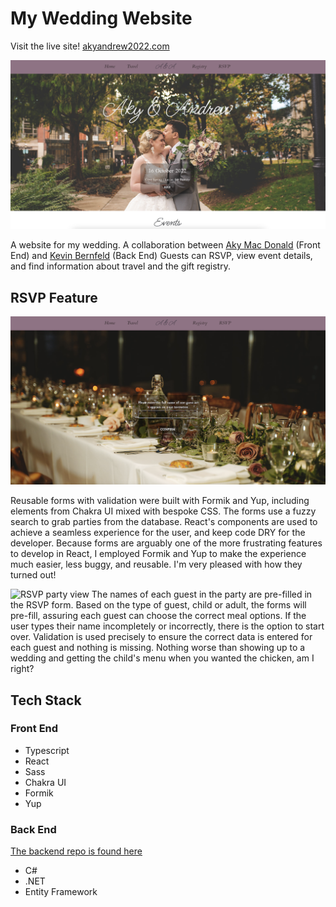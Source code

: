 # My Wedding Website

Visit the live site!
[akyandrew2022.com](http://akyandrew2022.com)

![Homepage](public/docs/weddingsite_home.png)

A website for my wedding.
A collaboration between [Aky Mac Donald](https://github.com/solidquartz) (Front End) and [Kevin Bernfeld](https://github.com/myopicmage) (Back End)
Guests can RSVP, view event details, and find information about travel and the gift registry.

## RSVP Feature

![RSVP Search](public/docs/weddingsite_rsvp.png)

Reusable forms with validation were built with Formik and Yup, including elements from Chakra UI mixed with bespoke CSS. The forms use a fuzzy search to grab parties from the database. React's components are used to achieve a seamless experience for the user, and keep code DRY for the developer. 
Because forms are arguably one of the more frustrating features to develop in React, I employed Formik and Yup to make the experience much easier, less buggy, and reusable. I'm very pleased with how they turned out!

![RSVP party view](public/docs/weddingsite_rsvpdetails.png)
The names of each guest in the party are pre-filled in the RSVP form. Based on the type of guest, child or adult, the forms will pre-fill, assuring each guest can choose the correct meal options. If the user types their name incompletely or incorrectly, there is the option to start over. Validation is used precisely to ensure the correct data is entered for each guest and nothing is missing. Nothing worse than showing up to a wedding and getting the child's menu when you wanted the chicken, am I right?

## Tech Stack
### Front End
- Typescript
- React
- Sass
- Chakra UI
- Formik
- Yup

### Back End
[The backend repo is found here](https://github.com/doginasweater/akywedding-backend)
- C#
- .NET
- Entity Framework